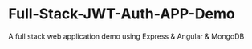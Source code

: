 # Full-Stack-JWT-Auth-APP-Demo
A full stack web application demo using Express &amp; Angular &amp; MongoDB
